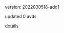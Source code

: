 version: 2022030518-add1

updated 0 avds

[details](https://github.com/0x74f917491bfa7ebfa379/ali_avd_db/blob/master/change_log/2022/03/05/18/add1.txt)